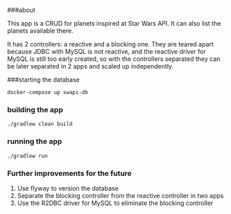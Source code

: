 ###about

This app is a CRUD for planets inspired at Star Wars API.
It can also list the planets available there.

It has 2 controllers: a reactive and a blocking one. 
They are teared apart because JDBC with MySQL is not reactive,
and the reactive driver for MySQL is still too early created, so with the controllers separated 
they can be later separated in 2 apps and scaled up independently. 

###starting the database

    docker-compose up swapi-db
    
 ### building the app
 
    ./gradlew clean build
    
### running the app

    ./gradlew run
    
### Further improvements for the future
1. Use flyway to version the database
2. Separate the blocking controller from the reactive controller in two apps
3. Use the R2DBC driver for MySQL to eliminate the blocking controller
  